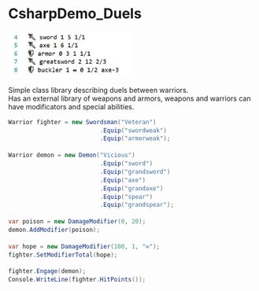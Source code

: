 # CsharpDemo_Duels

<img src="Screenshot.jpg" width="250px"/>

Simple class library describing duels between warriors.   
Has an external library of weapons and armors, weapons and warriors can have modificators and special abilities.

```csharp
Warrior fighter = new Swordsman("Veteran")
                          .Equip("swordweak")
                          .Equip("armorweak");

Warrior demon = new Demon("Vicious")
                          .Equip("sword")
                          .Equip("grandsword")
                          .Equip("axe")
                          .Equip("grandaxe")
                          .Equip("spear")
                          .Equip("grandspear");

var poison = new DamageModifier(0, 20);
demon.AddModifier(poison);

var hope = new DamageModifier(100, 1, "∞");
fighter.SetModifierTotal(hope);

fighter.Engage(demon);
Console.WriteLine(fighter.HitPoints());
```